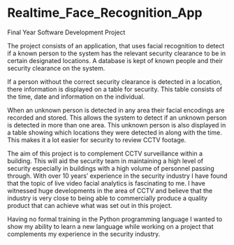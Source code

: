# Realtime_Face_Recognition_App
Final Year Software Development Project

The project consists of an application, that uses facial recognition to detect if a known person to the system has the relevant security clearance to be in certain designated locations. A database is kept of known people and their security clearance on the system.

If a person without the correct security clearance is detected in a location, there information is displayed on a table for security. This table consists of the time, date and information on the individual.

When an unknown person is detected in any area their facial encodings are recorded and stored. This allows the system to detect if an unknown person is detected in more than one area. This unknown person is also displayed in a table showing which locations they were detected in along with the time. This makes it a lot easier for security to review CCTV footage. 

The aim of this project is to complement CCTV surveillance within a building. This will aid the security team in maintaining a high level of security especially in buildings with a high volume of personnel passing through. With over 10 years’ experience in the security industry I have found that the topic of live video facial analytics is fascinating to me. I have witnessed huge developments in the area of CCTV and believe that the industry is very close to being able to commercially produce a quality product that can achieve what was set out in this project. 

Having no formal training in the Python programming language I wanted to show my ability to learn a new language while working on a project that complements my experience in the security industry.

